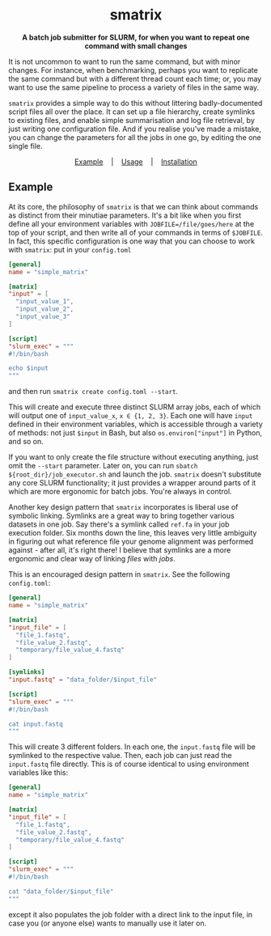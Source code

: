 <div align="center">
	<h1>smatrix</h1>
	<p>
		<b>A batch job submitter for SLURM, for when you want to repeat one command with small changes</b>
	</p>
</div>

It is not uncommon to want to run the same command, but with minor changes. For instance, when benchmarking, perhaps you want to replicate the same command but with a different thread count each time; or, you may want to use the same pipeline to process a variety of files in the same way.

`smatrix` provides a simple way to do this without littering badly-documented script files all over the place. It can set up a file hierarchy, create symlinks to existing files, and enable simple summarisation and log file retrieval, by just writing one configuration file. And if you realise you've made a mistake, you can change the parameters for all the jobs in one go, by editing the one single file.

<div align="center">
 <a href="#example">Example</a> &nbsp;&nbsp; | &nbsp;&nbsp; <a href="#usage">Usage</a> &nbsp;&nbsp; | &nbsp;&nbsp; <a href="#installation">Installation</a>
</div>

## Example

At its core, the philosophy of `smatrix` is that we can think about commands as distinct from their minutiae parameters. It's a bit like when you first define all your environment variables with `JOBFILE=/file/goes/here` at the top of your script, and then write all of your commands in terms of `$JOBFILE`. In fact, this specific configuration is one way that you can choose to work with `smatrix`: put in your `config.toml`

```toml
[general]
name = "simple_matrix"

[matrix]
"input" = [
  "input_value_1",
  "input_value_2",
  "input_value_3"
]

[script]
"slurm_exec" = """
#!/bin/bash

echo $input
"""
```

and then run `smatrix create config.toml --start`.

This will create and execute three distinct SLURM array jobs, each of which will output one of `input_value_x`, `x ∈ {1, 2, 3}`. Each one will have `input` defined in their environment variables, which is accessible through a variety of methods: not just `$input` in Bash, but also `os.environ["input"]` in Python, and so on.

If you want to only create the file structure without executing anything, just omit the `--start` parameter. Later on, you can run `sbatch ${root_dir}/job_executor.sh` and launch the job. `smatrix` doesn't substitute any core SLURM functionality; it just provides a wrapper around parts of it which are more ergonomic for batch jobs. You're always in control.

Another key design pattern that `smatrix` incorporates is liberal use of symbolic linking. Symlinks are a great way to bring together various datasets in one job. Say there's a symlink called `ref.fa` in your job execution folder. Six months down the line, this leaves very little ambiguity in figuring out what reference file your genome alignment was performed against - after all, it's right there! I believe that symlinks are a more ergonomic and clear way of linking *files* with *jobs*.

This is an encouraged design pattern in `smatrix`. See the following `config.toml`:

```toml
[general]
name = "simple_matrix"

[matrix]
"input_file" = [
  "file_1.fastq",
  "file_value_2.fastq",
  "temporary/file_value_4.fastq"
]

[symlinks]
"input.fastq" = "data_folder/$input_file"

[script]
"slurm_exec" = """
#!/bin/bash

cat input.fastq
"""
```

This will create 3 different folders. In each one, the `input.fastq` file will be symlinked to the respective value. Then, each job can just read the `input.fastq` file directly. This is of course identical to using environment variables like this:

```toml
[general]
name = "simple_matrix"

[matrix]
"input_file" = [
  "file_1.fastq",
  "file_value_2.fastq",
  "temporary/file_value_4.fastq"
]

[script]
"slurm_exec" = """
#!/bin/bash

cat "data_folder/$input_file"
"""
```
except it also populates the job folder with a direct link to the input file, in case you (or anyone else) wants to manually use it later on.

